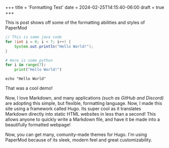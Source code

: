 +++
title = 'Formatting Test'
date = 2024-02-25T14:15:40-06:00
draft = true
+++

This is post shows off some of the formatting abilities and styles of PaperMod

```java
// This is some java code
for (int i = 0; i < 7; i++) {
    System.out.println("Hello World!");
}
```

```python
# Here is some python
for i in range(7):
	print("Hello World!")
```

```shell
echo "Hello World"
```



That was a cool demo!

Now, I love Markdown, and many applications *(such as GitHub and Discord)* are adopting this simple, but flexible, formatting language. Now, I made this site using a framework called Hugo. Its super cool as it translates Markdown directly into static HTML websites in less than a second! This allows anyone to quickly write a Markdown file, and have it be made into a beautifully formatted webpage!

Now, you can get many, comunity-made themes for Hugo. I'm using PaperMod because of its sleek, modern feel and great customizability.